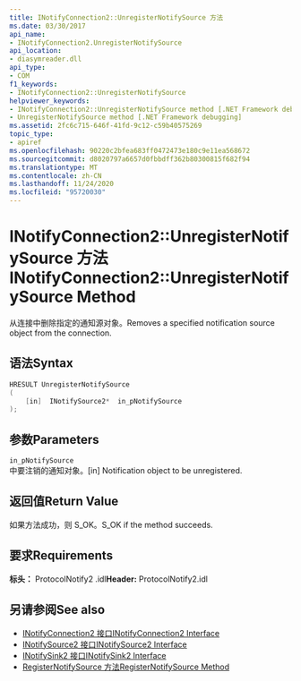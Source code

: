 ```yaml
---
title: INotifyConnection2::UnregisterNotifySource 方法
ms.date: 03/30/2017
api_name:
- INotifyConnection2.UnregisterNotifySource
api_location:
- diasymreader.dll
api_type:
- COM
f1_keywords:
- INotifyConnection2::UnregisterNotifySource
helpviewer_keywords:
- INotifyConnection2::UnregisterNotifySource method [.NET Framework debugging]
- UnregisterNotifySource method [.NET Framework debugging]
ms.assetid: 2fc6c715-646f-41fd-9c12-c59b40575269
topic_type:
- apiref
ms.openlocfilehash: 90220c2bfea683ff0472473e180c9e11ea568672
ms.sourcegitcommit: d8020797a6657d0fbbdff362b80300815f682f94
ms.translationtype: MT
ms.contentlocale: zh-CN
ms.lasthandoff: 11/24/2020
ms.locfileid: "95720030"
---
```

# <a name="inotifyconnection2unregisternotifysource-method"></a><span data-ttu-id="09f25-102">INotifyConnection2::UnregisterNotifySource 方法</span><span class="sxs-lookup"><span data-stu-id="09f25-102">INotifyConnection2::UnregisterNotifySource Method</span></span>

<span data-ttu-id="09f25-103">从连接中删除指定的通知源对象。</span><span class="sxs-lookup"><span data-stu-id="09f25-103">Removes a specified notification source object from the connection.</span></span>  
  
## <a name="syntax"></a><span data-ttu-id="09f25-104">语法</span><span class="sxs-lookup"><span data-stu-id="09f25-104">Syntax</span></span>  
  
```cpp  
HRESULT UnregisterNotifySource  
(  
    [in]  INotifySource2*  in_pNotifySource  
);  
```  
  
## <a name="parameters"></a><span data-ttu-id="09f25-105">参数</span><span class="sxs-lookup"><span data-stu-id="09f25-105">Parameters</span></span>  

 `in_pNotifySource`  
 <span data-ttu-id="09f25-106">中要注销的通知对象。</span><span class="sxs-lookup"><span data-stu-id="09f25-106">[in] Notification object to be unregistered.</span></span>  
  
## <a name="return-value"></a><span data-ttu-id="09f25-107">返回值</span><span class="sxs-lookup"><span data-stu-id="09f25-107">Return Value</span></span>  

 <span data-ttu-id="09f25-108">如果方法成功，则 S_OK。</span><span class="sxs-lookup"><span data-stu-id="09f25-108">S_OK if the method succeeds.</span></span>  
  
## <a name="requirements"></a><span data-ttu-id="09f25-109">要求</span><span class="sxs-lookup"><span data-stu-id="09f25-109">Requirements</span></span>  

 <span data-ttu-id="09f25-110">**标头：** ProtocolNotify2 .idl</span><span class="sxs-lookup"><span data-stu-id="09f25-110">**Header:** ProtocolNotify2.idl</span></span>  
  
## <a name="see-also"></a><span data-ttu-id="09f25-111">另请参阅</span><span class="sxs-lookup"><span data-stu-id="09f25-111">See also</span></span>

- [<span data-ttu-id="09f25-112">INotifyConnection2 接口</span><span class="sxs-lookup"><span data-stu-id="09f25-112">INotifyConnection2 Interface</span></span>](inotifyconnection2-interface.md)
- [<span data-ttu-id="09f25-113">INotifySource2 接口</span><span class="sxs-lookup"><span data-stu-id="09f25-113">INotifySource2 Interface</span></span>](inotifysource2-interface.md)
- [<span data-ttu-id="09f25-114">INotifySink2 接口</span><span class="sxs-lookup"><span data-stu-id="09f25-114">INotifySink2 Interface</span></span>](inotifysink2-interface.md)
- [<span data-ttu-id="09f25-115">RegisterNotifySource 方法</span><span class="sxs-lookup"><span data-stu-id="09f25-115">RegisterNotifySource Method</span></span>](inotifyconnection2-registernotifysource-method.md)
